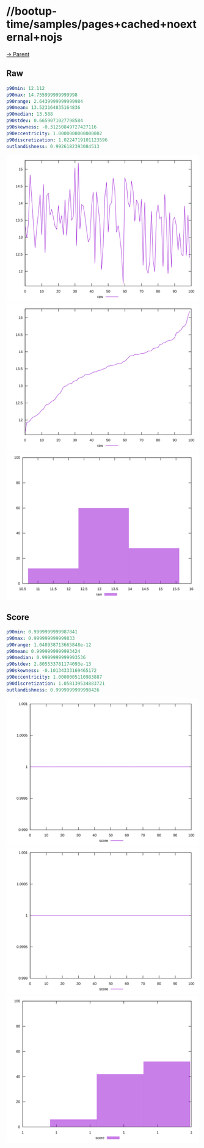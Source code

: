 
# //bootup-time/samples/pages+cached+noexternal+nojs

[→ Parent](../..)


## Raw


```yaml
p90min: 12.112
p90max: 14.755999999999998
p90range: 2.6439999999999984
p90mean: 13.523164835164836
p90median: 13.588
p90stdev: 0.6659071027798584
p90skewness: -0.31250849727427116
p90eccentricity: 1.0000000000000002
p90discretization: 1.0224719101123596
outlandishness: 0.9926182393084513

```

![PLOT: raw-values](./raw/values.svg)![PLOT: raw-sorted](./raw/sorted.svg)![PLOT: raw-histogram](./raw/histogram.svg)
## Score


```yaml
p90min: 0.9999999999987841
p90max: 0.999999999999833
p90range: 1.048938713665848e-12
p90mean: 0.9999999999993424
p90median: 0.9999999999993536
p90stdev: 2.805533781174093e-13
p90skewness: -0.10134333169465172
p90eccentricity: 1.0000005110983887
p90discretization: 1.058139534883721
outlandishness: 0.9999999999998426

```

![PLOT: score-values](./score/values.svg)![PLOT: score-sorted](./score/sorted.svg)![PLOT: score-histogram](./score/histogram.svg)